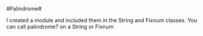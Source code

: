 #Palindrome#

I created a module and included them in the String and Fixnum classes.  You can call palindrome? on a String or Fixnum

